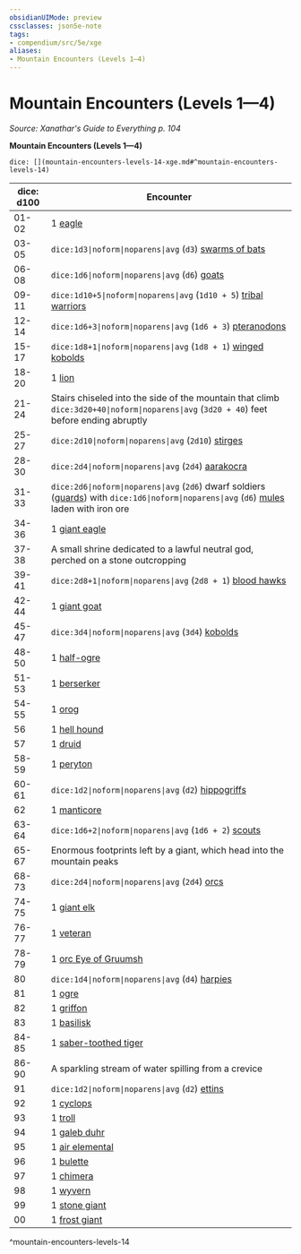 ```yaml
---
obsidianUIMode: preview
cssclasses: json5e-note
tags:
- compendium/src/5e/xge
aliases:
- Mountain Encounters (Levels 1—4)
---
```

# Mountain Encounters (Levels 1—4)
*Source: Xanathar's Guide to Everything p. 104* 

**Mountain Encounters (Levels 1—4)**

`dice: [](mountain-encounters-levels-14-xge.md#^mountain-encounters-levels-14)`

| dice: d100 | Encounter |
|------------|-----------|
| 01-02 | 1 [eagle](/3-Mechanics/CLI/bestiary/beast/eagle-xmm.md) |
| 03-05 | `dice:1d3\|noform\|noparens\|avg` (`d3`) [swarms of bats](/3-Mechanics/CLI/bestiary/beast/swarm-of-bats-xmm.md) |
| 06-08 | `dice:1d6\|noform\|noparens\|avg` (`d6`) [goats](/3-Mechanics/CLI/bestiary/beast/goat-xmm.md) |
| 09-11 | `dice:1d10+5\|noform\|noparens\|avg` (`1d10 + 5`) [tribal warriors](/3-Mechanics/CLI/bestiary/humanoid/warrior-infantry-xmm.md) |
| 12-14 | `dice:1d6+3\|noform\|noparens\|avg` (`1d6 + 3`) [pteranodons](/3-Mechanics/CLI/bestiary/beast/pteranodon-xmm.md) |
| 15-17 | `dice:1d8+1\|noform\|noparens\|avg` (`1d8 + 1`) [winged kobolds](/3-Mechanics/CLI/bestiary/dragon/winged-kobold-xmm.md) |
| 18-20 | 1 [lion](/3-Mechanics/CLI/bestiary/beast/lion-xmm.md) |
| 21-24 | Stairs chiseled into the side of the mountain that climb `dice:3d20+40\|noform\|noparens\|avg` (`3d20 + 40`) feet before ending abruptly |
| 25-27 | `dice:2d10\|noform\|noparens\|avg` (`2d10`) [stirges](/3-Mechanics/CLI/bestiary/monstrosity/stirge-xmm.md) |
| 28-30 | `dice:2d4\|noform\|noparens\|avg` (`2d4`) [aarakocra](/3-Mechanics/CLI/bestiary/elemental/aarakocra-skirmisher-xmm.md) |
| 31-33 | `dice:2d6\|noform\|noparens\|avg` (`2d6`) dwarf soldiers ([guards](/3-Mechanics/CLI/bestiary/humanoid/guard-xmm.md)) with `dice:1d6\|noform\|noparens\|avg` (`d6`) [mules](/3-Mechanics/CLI/bestiary/beast/mule-xmm.md) laden with iron ore |
| 34-36 | 1 [giant eagle](/3-Mechanics/CLI/bestiary/celestial/giant-eagle-xmm.md) |
| 37-38 | A small shrine dedicated to a lawful neutral god, perched on a stone outcropping |
| 39-41 | `dice:2d8+1\|noform\|noparens\|avg` (`2d8 + 1`) [blood hawks](/3-Mechanics/CLI/bestiary/beast/blood-hawk-xmm.md) |
| 42-44 | 1 [giant goat](/3-Mechanics/CLI/bestiary/beast/giant-goat-xmm.md) |
| 45-47 | `dice:3d4\|noform\|noparens\|avg` (`3d4`) [kobolds](/3-Mechanics/CLI/bestiary/dragon/kobold-warrior-xmm.md) |
| 48-50 | 1 [half-ogre](/3-Mechanics/CLI/bestiary/giant/ogrillon-ogre-xmm.md) |
| 51-53 | 1 [berserker](/3-Mechanics/CLI/bestiary/humanoid/berserker-xmm.md) |
| 54-55 | 1 [orog](/3-Mechanics/CLI/bestiary/humanoid/berserker-xmm.md) |
| 56 | 1 [hell hound](/3-Mechanics/CLI/bestiary/fiend/hell-hound-xmm.md) |
| 57 | 1 [druid](/3-Mechanics/CLI/bestiary/humanoid/druid-xmm.md) |
| 58-59 | 1 [peryton](/3-Mechanics/CLI/bestiary/monstrosity/peryton-xmm.md) |
| 60-61 | `dice:1d2\|noform\|noparens\|avg` (`d2`) [hippogriffs](/3-Mechanics/CLI/bestiary/monstrosity/hippogriff-xmm.md) |
| 62 | 1 [manticore](/3-Mechanics/CLI/bestiary/monstrosity/manticore-xmm.md) |
| 63-64 | `dice:1d6+2\|noform\|noparens\|avg` (`1d6 + 2`) [scouts](/3-Mechanics/CLI/bestiary/humanoid/scout-xmm.md) |
| 65-67 | Enormous footprints left by a giant, which head into the mountain peaks |
| 68-73 | `dice:2d4\|noform\|noparens\|avg` (`2d4`) [orcs](/3-Mechanics/CLI/bestiary/humanoid/tough-xmm.md) |
| 74-75 | 1 [giant elk](/3-Mechanics/CLI/bestiary/celestial/giant-elk-xmm.md) |
| 76-77 | 1 [veteran](/3-Mechanics/CLI/bestiary/humanoid/warrior-veteran-xmm.md) |
| 78-79 | 1 [orc Eye of Gruumsh](/3-Mechanics/CLI/bestiary/humanoid/cultist-fanatic-xmm.md) |
| 80 | `dice:1d4\|noform\|noparens\|avg` (`d4`) [harpies](/3-Mechanics/CLI/bestiary/monstrosity/harpy-xmm.md) |
| 81 | 1 [ogre](/3-Mechanics/CLI/bestiary/giant/ogre-xmm.md) |
| 82 | 1 [griffon](/3-Mechanics/CLI/bestiary/monstrosity/griffon-xmm.md) |
| 83 | 1 [basilisk](/3-Mechanics/CLI/bestiary/monstrosity/basilisk-xmm.md) |
| 84-85 | 1 [saber-toothed tiger](/3-Mechanics/CLI/bestiary/beast/saber-toothed-tiger-xmm.md) |
| 86-90 | A sparkling stream of water spilling from a crevice |
| 91 | `dice:1d2\|noform\|noparens\|avg` (`d2`) [ettins](/3-Mechanics/CLI/bestiary/giant/ettin-xmm.md) |
| 92 | 1 [cyclops](/3-Mechanics/CLI/bestiary/giant/cyclops-sentry-xmm.md) |
| 93 | 1 [troll](/3-Mechanics/CLI/bestiary/giant/troll-xmm.md) |
| 94 | 1 [galeb duhr](/3-Mechanics/CLI/bestiary/elemental/galeb-duhr-xmm.md) |
| 95 | 1 [air elemental](/3-Mechanics/CLI/bestiary/elemental/air-elemental-xmm.md) |
| 96 | 1 [bulette](/3-Mechanics/CLI/bestiary/monstrosity/bulette-xmm.md) |
| 97 | 1 [chimera](/3-Mechanics/CLI/bestiary/monstrosity/chimera-xmm.md) |
| 98 | 1 [wyvern](/3-Mechanics/CLI/bestiary/dragon/wyvern-xmm.md) |
| 99 | 1 [stone giant](/3-Mechanics/CLI/bestiary/giant/stone-giant-xmm.md) |
| 00 | 1 [frost giant](/3-Mechanics/CLI/bestiary/giant/frost-giant-xmm.md) |
^mountain-encounters-levels-14
